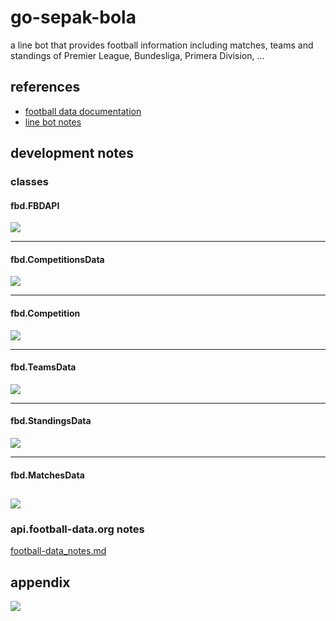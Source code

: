 # go-sepak-bola

a line bot that provides football information including matches, teams and standings of Premier League, Bundesliga, Primera Division, ...

## references

- [football data documentation](https://www.football-data.org/documentation/quickstart)
- [line bot notes](https://github.com/jacobshihtw/notes/blob/master/lbot/lbot_notes.md)

## development notes

### classes

#### **fbd.FBDAPI**

 ![](http://www.plantuml.com/plantuml/png/VT71JiGW40RWEqynHuYxRx3PxBeRDnvCJDgRyJ0jOqiijCBqq9Y-ks1AR6DqRl1_Cq0u1KRFe-q46-u87kwlv-T7sCEbmn3WQh3nQ8L3Is70ck2jql0f85QTH6uu740Mk_F7Y1QzSQJWU5nSgZrm_quE0iUm4Qlzbdcu4SlHcoLLyF9QJKm_wWuAuZ8DaEinQWLk6QWbt6QNtWuKNsXw5wJHO1pdOxRm2RbkAPiTsBJMEFtTKHBQ_sSMZ4x7A_rItsmMin0dSZfzmXS0)

---
#### **fbd.CompetitionsData**

![](http://www.plantuml.com/plantuml/png/XPFFJeD04CRl-nGJJe2slW2IDiKO4-kXrLFJmq2dTSt-gRjBZ1hVtMKbIAcr763vvZUpp3VBn3eqhfQ2CSUT89XfkIU_v5hP0Xt226O2hOM2uywWP4oX9Bl7Yc1RRk2J0LG1EChCCeYNbzFN6YKQhYY1F6_uS5rulbOEk7ATii2tNX5uiLgDlJOdQt577TRV25RhjFVEEkYMN9puQFdkVZCBicGu2lv1SQML8-LQ904oHfic_ulzrTAvRkwAWrOUK19Ovy5TxxitHzgDB0N9fyNzCE3xdXh2aoPuQKdeW-S9Un89EwJDlPFQekdFSo07kmUHHq9f8TjwEw7IGflhKjIKIzndLusOhxmlwxJ1kfmvkkgPGhMmF1XRA1WdVQdblHZcuoSK-RCt7fwu2FHe1CDGz2yyi2PYR49gq_mGtm00)

----
#### **fbd.Competition**

![](http://www.plantuml.com/plantuml/png/hLNTRjCm5BxFKrYzsWeTBr2gHIaCf0sXPcCNqovEufCsABQ3VpHDY7SdjWlocgDGbUMYSR_lyydvEJw-D1QqTQBBR6ixP8KIFGxBLacsO4K7nh1r2riD8iia23GzrCYQYhEV6HkUEaZIRSibEolVvZyS2D2jn7EsMWLnVDwmpslMIfi0Nq0WCtOGRnEqK9n0FuYgGt6tkHvJ6tZADGBxRfIy6FxSe36mnPUA4c6WZz6O2L7upjp_9k3Uz3o-HuHX3uzZxXP16BPibBIiLftIxwlEuKf0ltpdmTL3A-tZtCkINJTWwnq6Ys6P9TmLsc3qxFmb6FTuEE2_igH-8Px_ArmqcjYCePvWjVGjkGPBLLzocYYSrYXZZ1oUeyMqflUjbAWdIheNX4oFW_7egtLskLFQqjJjTKu4fz5OikLppWVEZ8clEoN9qmDjDuRliJ8jbTQFoacE_22gedDLuNkL-F0tb0vFE9l9aHfdFvJrXFGVSzxlR4stL6d1EY92iiU2V4jOkTBAzMG-obffd1v4dvJ0q7cJglm9dl-jsc236j7Ggka15bsTXrS2_tNlS3m5ZoWYEX47rtxzfzh3F9er5Rz8hf8PKui52wZlYzcK85HbKX6ZeYKTDdOlynxJ8jSFaeFipR9BbDpVdxy1)

---
#### **fbd.TeamsData**

![](http://www.plantuml.com/plantuml/png/hLHTRzCm57tFhxZgKrle-0EbMfK0GjeGMWTxc7YuIUvQ8tyK-rfeeFvt7AS2D_CogI8FRNBEyRtEEJU-T8oMlP852vO4juJALSW82oWbEWULmAr5LHGQ5RazDWGFTGk_2mXNqqcIHSibJ3UlrpyyAhH2qmnMgruQhrTmWpzBe_OKkWcZuRip-Y9Wr-GSRkbKk25qBsbYwn59scoUF2IIOvjv_4-9llRzjtbtKoJ41-9fyw_Mnmg4vbbGre-SDg_8aHKenIyAUisa-IYQ0LbhR5_qa5YPxlT5C_l62V095O7Z8DwUUD1cq7UgbgI-t5mDgUZhsXAUdSv0CvPFx3FlViSJIOcOoJDfBH-2pz0OQUpRMdfQATmlttJWwZvurMUPhBf6RdOKAyRRGSonw7Hs2lPhEdWONzpWMSbj62rNoBcWT9idIcyjwNuxBJwc5NlxxuJMP4VSFmgI0JyCFkl_DeIRdR6SfswlrfcNi-GuEvthjWsSUqfytXcT7NGKyYbyHxKJELlV6wzRQWTlLKfVbzrOPHf_9UtfdCyecVwZ-uUYc8JZzUBlaJe1irX0n9ApOVAyAexWY21YEThlWs2mrqbnIRhrIlu1)

---
#### **fbd.StandingsData**

![](http://www.plantuml.com/plantuml/png/hPPHJzim4CVVyoaidcWts1VeAgfaL4XbgcWt7X0Fb_WQF3bsPb-4kedlFiUjEjVrKcaY3v3y_p-VptVameqbCDGrCYD14jcAG76XQbi00RjYkGHhMI6WDj1acO86RGiLiat9sU-CkQlgaMZXPC8kLnzdFpjem0Y58pQTxd1_VM0Fy9hhfaKI9BHYFwnMrqwxHskXncDmXM3FCOVj1x1mmt7m423xhSR-TsWSuY-49VRqF3u8MK3DaIwhlu7l2YOKZHnURYdCf42BHe0Klz3nYb3H7XenD4QRNT2teBvXycUhkziu4Bv2WyoIW-kZWl24-gKf9JRV7XQnvGizCmZlq2xF33NBxpFkVmwt9pIiRqpihH4QooORhOXLMchpkPGTJXje9vzwSVea53sFUonOTGzKlQ2Fw6-ZDlkWbwDZSR_6oN7xV8B_rRaLWQ42ADKenTD6tXc3QfSEXsqKqPNxKIY5Pg3wUy0N9JXC_AwVFuz3wqI6wssRKET6TstohsuDfSI1VBtVzyhVt14ciZvOvxDUQklVjDFAzGKPo6CfOOjy3WtQQEtZIRJ2m6iaBRIbI5fgznm7cskGzbQRb3ohGIXB2QiGcmqQL1L6fZzKkjVUUxU1ithHXjBMUZ4x5NE3bfAJQCQvy-ofiNpHAZdKGCXJ-H5BAoZ1t-fESUJHgNBPbNa_GX8RVqVLuV38F3lfzjL_oxABJSclZxwf5qnVNJ6l1z-2Ys7IZvr1ADJ_nNMj8wC3n6mGx_2YUIPu3Xa4Pz-Wult_7dy0)

----
#### **fbd.MatchesData**

![](http://www.plantuml.com/plantuml/png/hLPVJzi-57tFfx1uelq1lo_GLLGjC2IO48NnW7YuIMwB9__fx6inDl7T5yTPvsAJWBGyDCaznxxNvrpNERO4XfmK1N4Io2w1gaUq2o1WXsmkm5gsuB0s88j2WKIxWGhPggpPhu8rLzLIuc6J2TjV7io-Ev1WkC8HcqvRShZ-OtFj536kA8fTmzDSomqI9wuL-sQrEcfYbsWjh76Ns2Nh8SLJZQENYF9dalk7SVjOHDWPqdxrTzJvmXTxmAJdrV3itqRDmFAPugGBj6Wu2FuJcz6AK5576Z4qHfkGuYMIBQvpKBPGHXJu0XAPfOQytbbxdOcUo5AWlBs-I22lwCmWz6k-H6ZWzt3wV6dpZFrl5Eoc7eTx0dYBKkm6GLesMMb5hD92cq-bS3YLi9dyxuFJUwxeOUnfxpUzdNH_j1iCOtmuiQ-5tclS1_MyfMe1b75oIK3Efl7Bg3jtwUlCB6T6kqss5vQLDjXlz6SjqMlLpvezmVCmwnfNQ32_cuSQ99GwzhUOlotljVsXeWmGYWYDqJsdReTiWsxVSQNGfD8kd06_qREYdpeXRhWSqXt4QfXryeCC3DEkK84WtglyjgoWyRbQwGZTbfD5jsNauMtw6Cvf7g01tMFNkQBKyn1Evm-jzV4jl2GmbD-W9whE0tDd32hARTHWIMYT7Zy28RHlkXWV_MV7oF9H6yf3DnUppE8CMigUBxEwRZ2R0bUFMcMFAk0Y3TzXQNbErbFjL8trgrNDXIld_c389FwAok7GGJXmVdNglnJ5tggiZrfJzvW-F6JjU_SlifT7VLk_XOMMV0Fq5iTG-EIA2D4NHHylHFCCjsauhpG8p51tDCjsUmQygpsfznXLxQJu3G00)
----
### api.football-data.org notes

[football-data_notes.md](football-data/football-data_notes.md)

## appendix

![](http://clipart-library.com/img/1036166.png)
